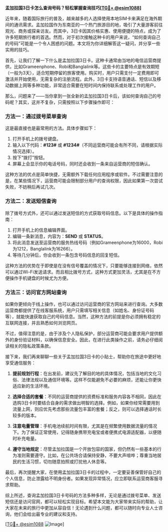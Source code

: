 **孟加拉国3日卡怎么查询号码？轻松掌握查询技巧[[TG💪+ @esim1088](https://t.me/s/esim1088)]**

近年来，随着国际旅行的普及，越来越多的人选择使用本地SIM卡来满足在海外期间的通讯需求。孟加拉国作为东南亚的一个热门旅游目的地，吸引了大量游客前往观光、商务或探亲访友。而其中，3日卡因其价格实惠、使用便捷的特点，成为了许多短期旅行者的首选。然而，对于初次接触这种卡的用户来说，“如何查询自己的号码”可能是一个令人困惑的问题。本文将为你详细解答这一疑问，并分享一些实用的技巧。

首先，让我们了解一下什么是孟加拉国3日卡。这种卡通常由当地的电信运营商提供，比如Grameenphone、Robi和Banglalink等。这些卡的主要特点是有效期短（一般为3天），适合短期停留的旅客使用。购买时，用户只需支付一定费用即可激活并开始使用，无需复杂的注册流程。此外，3日卡支持语音通话、短信以及移动数据上网等多种功能，非常适合需要在短时间内保持联系或处理工作的用户。

那么，问题来了——当你拿到一张全新的孟加拉国3日卡后，该如何查询自己的号码呢？其实，这并不复杂，只需按照以下步骤操作即可：

### 方法一：通过拨号菜单查询
这是最直接也是最常用的方法。具体步骤如下：
1. 打开手机上的拨号键盘。
2. 输入以下代码：**#123#** 或 **#1234#**（不同运营商可能会有所不同，请根据实际情况选择）。
3. 按下“拨打”按钮。
4. 屏幕上会显示你的电话号码，同时还会收到一条来自运营商的短信确认。

这种方法的优点是简单快捷，无需额外下载任何应用程序或软件。不过需要注意的是，在某些情况下，运营商可能会限制部分用户的查询权限，因此如果第一次尝试失败，不妨稍后再试几次。

### 方法二：发送短信查询
除了拨号方式外，还可以通过发送短信的方式获取号码信息。以下是具体的操作指南：
1. 打开手机上的信息编辑界面。
2. 编辑一条新消息，内容为：**SEND** 或 **STATUS**。
3. 将此消息发送至运营商的服务热线号码（例如Grameenphone为16000，Robi为1212，Banglalink为16266）。
4. 等待几分钟后，你会收到一条包含号码信息的回复短信。

这种方法的优势在于即使是在没有信号覆盖的情况下，只要能够连接到网络，依然可以通过Wi-Fi发送请求。而且相比拨号方式，这种方式更加灵活，尤其是在不方便操作手机键盘的时候尤为方便。

### 方法三：访问官方网站查询
如果你更倾向于线上操作，也可以通过访问运营商的官方网站来进行查询。大多数运营商都提供了在线客服系统，用户只需填写相关信息（如姓名、身份证号码等），就能快速获取自己的号码信息。当然，这种方法的前提是你必须拥有稳定的互联网连接，并且熟悉如何浏览网页。

不过，值得注意的是，由于涉及个人隐私保护，部分运营商可能会要求用户提供额外的身份验证材料，以确保信息安全。因此，在进行此类操作之前，请务必仔细阅读相关的隐私政策条款。

接下来，我们再来聊聊一些关于孟加拉国3日卡的小贴士，帮助你在旅途中更好地享受通信服务：

1. **提前规划行程**：在出发前，建议先了解目的地的具体情况，包括当地的文化习俗、法律法规以及通信环境等。这样不仅能避免不必要的麻烦，还能让你更快适应新的生活环境。

2. **选择合适的套餐**：不同的运营商提供的资费标准和服务内容各不相同，因此在选购3日卡时要结合自身的需求做出明智的选择。例如，如果你经常需要用到流量上网，则应优先考虑那些流量包丰富的套餐；反之，则可以选择通话时长较多的版本。

3. **注意电量管理**：手机电池续航时间有限，尤其是在频繁使用数据流量的情况下。为了保证正常使用，记得随身携带充电宝或者便携式电源适配器，以便随时补充电量。

4. **遵守当地规定**：尽管孟加拉国是一个开放包容的国家，但仍然有一些基本的行为准则需要遵守。比如，在公共场合请保持安静，不要大声喧哗；尊重当地居民的生活习惯，切勿随意拍照或打扰他人休息等。

最后，再次提醒大家，在使用孟加拉国3日卡的过程中，一定要妥善保管好自己的个人信息，防止泄露给不明身份者。如果发现异常情况，应立即联系运营商客服寻求帮助。

综上所述，查询孟加拉国3日卡号码的方法多种多样，无论是通过拨号菜单、发送短信还是访问官网，都可以轻松实现目标。希望本文能为大家带来实际的帮助，让大家在未来的旅行中更加从容自信！无论遇到什么问题，都可以随时向专业人士咨询，他们会给出最专业的建议和支持。

[[TG💪+ @esim1088](https://t.me/s/esim1088) ![Image](https://i.postimg.cc/4NQfJmqS/Snipaste-2025-05-13-00-14-12.png)]